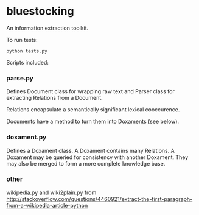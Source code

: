bluestocking
============

An information extraction toolkit.

To run tests:

    python tests.py


Scripts included:

### parse.py

Defines Document class for wrapping raw text and Parser
class for extracting Relations from a Document.

Relations encapsulate a semantically significant lexical
cooccurence.

Documents have a method to turn them into Doxaments (see below).

### doxament.py

Defines a Doxament class.  A Doxament contains many Relations.
A Doxament may be queried for consistency with another Doxament.  They may also be merged to form a more complete knowledge base.

### other

wikipedia.py and wiki2plain.py from 
http://stackoverflow.com/questions/4460921/extract-the-first-paragraph-from-a-wikipedia-article-python